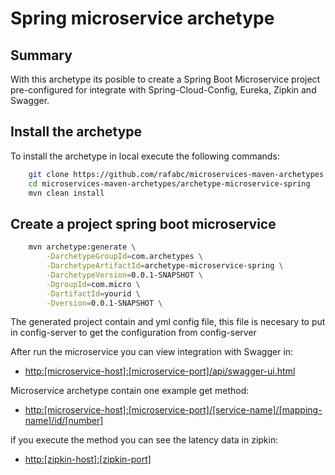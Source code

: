 Spring microservice archetype
======================================

Summary
-------
With this archetype its posible to create a Spring Boot Microservice project pre-configured for integrate with Spring-Cloud-Config, Eureka, Zipkin and Swagger.

Install the archetype
-------------
To install the archetype in local execute the following commands:

```bash
    git clone https://github.com/rafabc/microservices-maven-archetypes.git
    cd microservices-maven-archetypes/archetype-microservice-spring
    mvn clean install
```

Create a project spring boot microservice
----------------

```bash
    mvn archetype:generate \
        -DarchetypeGroupId=com.archetypes \
        -DarchetypeArtifactId=archetype-microservice-spring \
        -DarchetypeVersion=0.0.1-SNAPSHOT \
        -DgroupId=com.micro \
        -DartifactId=yourid \
        -Dversion=0.0.1-SNAPSHOT \
```

The generated project contain and yml config file, this file is necesary to put in config-server to get the configuration from config-server

After run the microservice you can view integration with Swagger in:
- <http:[microservice-host]:[microservice-port]/api/swagger-ui.html>

Microservice archetype contain one example get method:
- <http:[microservice-host]:[microservice-port]/[service-name]/[mapping-name]/id/[number]>

if you execute the method you can see the latency data in zipkin:
- <http:[zipkin-host]:[zipkin-port]>
